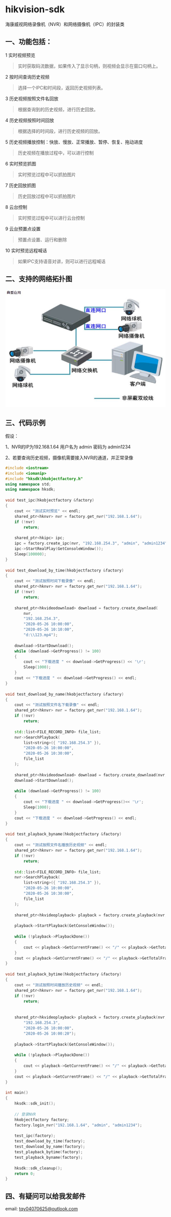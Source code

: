 # hikvision-sdk
海康威视网络录像机（NVR）和网络摄像机（IPC）的封装类

## 一、功能包括：

1 实时视频预览
> 实时获取码流数据，如果传入了显示句柄，则视频会显示在窗口句柄上。

2 按时间查询历史视频
> 选择一个IPC和时间段，返回历史视频列表。

3 历史视频按照文件名回放
> 根据查询到的历史视频，进行历史回放。

4 历史视频按照时间回放
> 根据选择的时间段，进行历史视频的回放。

5 历史视频播放控制：快放、慢放、正常播放、暂停、恢复、拖动进度
> 历史视频在播放过程中，可以进行控制

6 实时预览抓图
> 实时预览过程中可以抓拍图片

7 历史回放抓图
> 历史回放过程中可以抓拍图片

8 云台控制
> 实时预览过程中可以进行云台控制

9 云台预置点设置
> 预置点设置、运行和删除

10 实时预览远程喊话
> 如果IPC支持语音对讲，则可以进行远程喊话

## 二、支持的网络拓扑图

![网络拓扑图](doc/image/典型应用.jpg)

## 三、代码示例
假设：

1、NVR的IP为192.168.1.64 用户名为 admin 密码为 admin1234

2、若要查询历史视频，摄像机需要接入NVR的通道，并正常录像

```c++
#include <iostream>
#include <iomanip>
#include "hksdk\hkobjectfactory.h"
using namespace std;
using namespace hksdk;

void test_ipc(hkobjectfactory &factory)
{
	cout << "测试实时预览" << endl;
	shared_ptr<hknvr> nvr = factory.get_nvr("192.168.1.64");
	if (!nvr)
		return;

	shared_ptr<hkipc> ipc;
	ipc = factory.create_ipc(nvr, "192.168.254.3", "admin", "admin1234");
	ipc->StartRealPlay(GetConsoleWindow());
	Sleep(100000);
}

void test_download_by_time(hkobjectfactory &factory)
{
	cout << "测试按照时间下载录像" << endl;
	shared_ptr<hknvr> nvr = factory.get_nvr("192.168.1.64");
	if (!nvr)
		return;

	shared_ptr<hkvideodownload> download = factory.create_download(
		nvr,
		"192.168.254.3",
		"2020-05-26 10:00:00",
		"2020-05-26 10:10:00",
		"d:\\123.mp4");

	download->StartDownload();
	while (download->GetProgress() != 100)
	{
		cout << "下载进度 " << download->GetProgress() << '\r';
		Sleep(1000);
	}
	cout << "下载进度 " << download->GetProgress() << endl;
}

void test_download_by_name(hkobjectfactory &factory)
{
	cout << "测试按照文件名下载录像" << endl;
	shared_ptr<hknvr> nvr = factory.get_nvr("192.168.1.64");
	if (!nvr) 
		return;

	std::list<FILE_RECORD_INFO> file_list;
	nvr->SearchPlayback(
		list<string>({ "192.168.254.3" }),
		"2020-05-26 10:00:00",
		"2020-05-26 10:30:00",
		file_list
	);

	shared_ptr<hkvideodownload> download = factory.create_download(nvr, file_list.begin()->file_name, "d:\\abc.mp4");
	download->StartDownload();

	while (download->GetProgress() != 100)
	{
		cout << "下载进度 " << download->GetProgress()<< '\r';
		Sleep(1000);
	}
	cout << "下载进度 " << download->GetProgress() << endl;
}

void test_playback_byname(hkobjectfactory &factory)
{
	cout << "测试按照文件名播放历史视频" << endl;
	shared_ptr<hknvr> nvr = factory.get_nvr("192.168.1.64");
	if (!nvr)
		return;

	std::list<FILE_RECORD_INFO> file_list;
	nvr->SearchPlayback(
		list<string>({ "192.168.254.3" }),
		"2020-05-26 10:00:00",
		"2020-05-26 10:30:00",
		file_list
	);

	shared_ptr<hkvideoplayback> playback = factory.create_playback(nvr, file_list.begin()->file_name);

	playback->StartPlayback(GetConsoleWindow());

	while (!playback->PlaybackDone())
	{
		cout << playback->GetCurrentFrame() << "/" << playback->GetTotalFrames() << '\r';
	}
	cout << playback->GetCurrentFrame() << "/" << playback->GetTotalFrames() << '\r';
}

void test_playback_bytime(hkobjectfactory &factory)
{
	cout << "测试按照时间播放历史视频" << endl;
	shared_ptr<hknvr> nvr = factory.get_nvr("192.168.1.64");
	if (!nvr)
		return;

	
	shared_ptr<hkvideoplayback> playback = factory.create_playback(nvr, 
		"192.168.254.3",
		"2020-05-26 10:00:00",
		"2020-05-26 10:00:20");

	playback->StartPlayback(GetConsoleWindow());

	while (!playback->PlaybackDone())
	{
		cout << playback->GetCurrentFrame() << "/" << playback->GetTotalFrames() << '\r';
	}
	cout << playback->GetCurrentFrame() << "/" << playback->GetTotalFrames() << '\r';
}

int main()
{
	hksdk::sdk_init();

	// 登录NVR
	hkobjectfactory factory;
	factory.login_nvr("192.168.1.64", "admin", "admin1234");

	test_ipc(factory);
	test_download_by_time(factory);
	test_download_by_name(factory);
	test_playback_bytime(factory);
	test_playback_byname(factory);
	
	hksdk::sdk_cleanup();
	return 0;
}
```

## 四、有疑问可以给我发邮件
email: tqy04070625@outlook.com